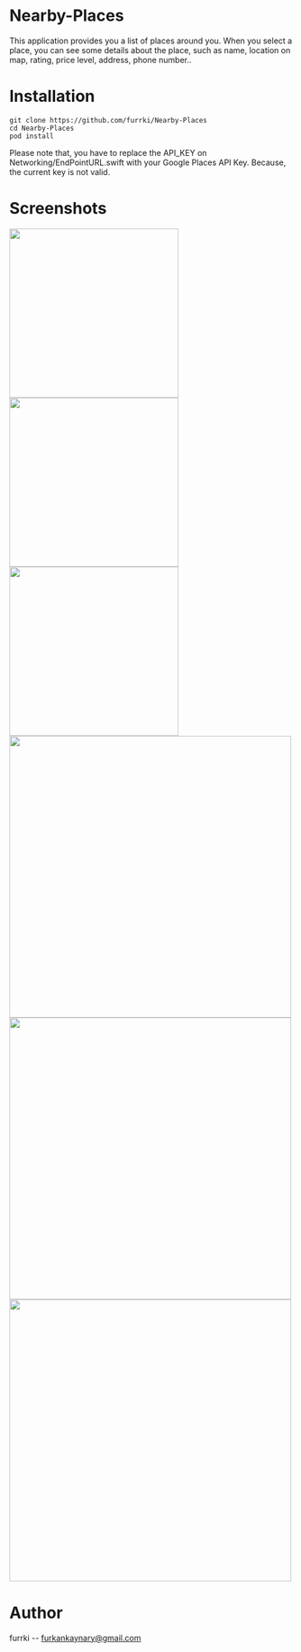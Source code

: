 # Nearby-Places
This application provides you a list of places around you. When you select a place, you can see some details about the place, 
such as name, location on map, rating, price level, address, phone number..

# Installation

```
git clone https://github.com/furrki/Nearby-Places
cd Nearby-Places
pod install
```
Please note that, you have to replace the API_KEY on Networking/EndPointURL.swift with your Google Places API Key.
Because, the current key is not valid.

# Screenshots

<kbd><img src="Screenshots/ss4.png?raw=true" width="300">  </kbd>
<kbd><img src="Screenshots/ss5.png?raw=true" width="300">  </kbd>
<kbd><img src="Screenshots/ss6.png?raw=true" width="300">  </kbd>
<kbd><img src="Screenshots/ss1.png?raw=true" width="500"> </kbd>
<kbd><img src="Screenshots/ss2.png?raw=true" width="500">  </kbd>
<kbd><img src="Screenshots/ss3.png?raw=true" width="500">  </kbd>

# Author
furrki -- furkankaynary@gmail.com
